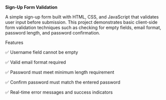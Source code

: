 **Sign-Up Form Validation**

A simple sign-up form built with HTML, CSS, and JavaScript that validates user input before submission.
This project demonstrates basic client-side form validation techniques such as checking for empty fields, email format, password length, and password confirmation.

Features

✅ Username field cannot be empty

✅ Valid email format required

✅ Password must meet minimum length requirement

✅ Confirm password must match the entered password

✅ Real-time error messages and success indicators
